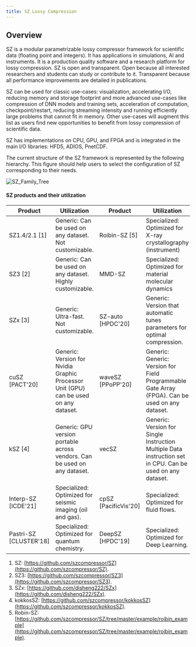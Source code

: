 ```yaml
---
title: SZ Lossy Compression
---
```


## Overview

SZ is a modular parametrizable lossy compressor framework for scientific data (floating point and integers). It has applications in simulations, AI and instruments. It is a production quality software and a research platform for lossy compression. SZ is open and transparent. Open because all interested researchers and students can study or contribute to it. Transparent because all performance improvements are detailed in publications.

SZ can be used for classic use-cases: visualization, accelerating I/O, reducing memory and storage footprint and more advanced use-cases like compression of DNN models and training sets, acceleration of computation, checkpoint/restart, reducing streaming intensity and running efficiently large problems that cannot fit in memory. Other use-cases will augment this list as users find new opportunities to benefit from lossy compression of scientific data.

SZ has implementations on CPU, GPU, and FPGA and is integrated in the main I/O libraries: HFD5, ADIOS, PnetCDF.

The current structure of the SZ framework is represented by the following hierarchy. This figure should help users to select the configuration of SZ corresponding to their needs.

![SZ_Family_Tree](https://user-images.githubusercontent.com/5705572/121612979-6653fd80-ca10-11eb-8c2d-e79a307c5f06.jpg)


#### SZ products and their utilization

| **Product**           | **Utilization**                                                                          | **Product**         | **Utilization**                                                                                               |
|-------------------|--------------------------------------------------------------------------------------|-----------------|-----------------------------------------------------------------------------------------------------------|
| SZ1.4/2.1 [1]  | Generic: Can be used on any dataset. Not customizable.                               | Roibin-SZ [5] | Specialized: Optimized for X-ray crystallography (instrument)                                             |
| SZ3 [2]         | Generic: Can be used on any dataset. Highly customizable.                            | MMD-SZ     | Specialized: Optimized for material molecular dynamics                                                    |
| SZx [3]        | Generic: Ultra-fast. Not customizable.                                               | SZ-auto [HPDC'20] | Generic: Version that automatic tunes parameters for optimal compression.                                 |
| cuSZ [PACT'20]      | Generic: Version for Nvidia Graphic Processor Unit (GPU) can be used on any dataset. | waveSZ [PPoPP'20]    | Generic: Generic: Version for Field Programmable Gate Array (FPGA). Can be used on any dataset.           |
| kSZ [4]        | Generic: GPU version portable across vendors. Can be used on any dataset.            | vecSZ     | Generic: Version for Single Instruction Multiple Data instruction set in CPU. Can be used on any dataset. |
| Interp-SZ [ICDE'21] | Specialized: Optimized for seismic imaging (oil and gas).                            | cpSZ [PacificVis'20]     | Specialized: Optimized for fluid flows.                                                                   |
| Pastri-SZ [CLUSTER'18] | Specialized: Optimized for quantum chemistry.                                        | DeepSZ [HPDC'19]  | Specialized: Optimized for Deep Learning.                                                                 |

1. SZ: [https://github.com/szcompressor/SZ](https://github.com/szcompressor/SZ).
2. SZ3: [https://github.com/szcompressor/SZ3](https://github.com/szcompressor/SZ3).
3. SZx: [https://github.com/disheng222/SZx](https://github.com/disheng222/SZx).
4. kokkosSZ: [https://github.com/szcompressor/kokkosSZ](https://github.com/szcompressor/kokkosSZ).
5. Robin-SZ: [https://github.com/szcompressor/SZ/tree/master/example/roibin_example](https://github.com/szcompressor/SZ/tree/master/example/roibin_example).
